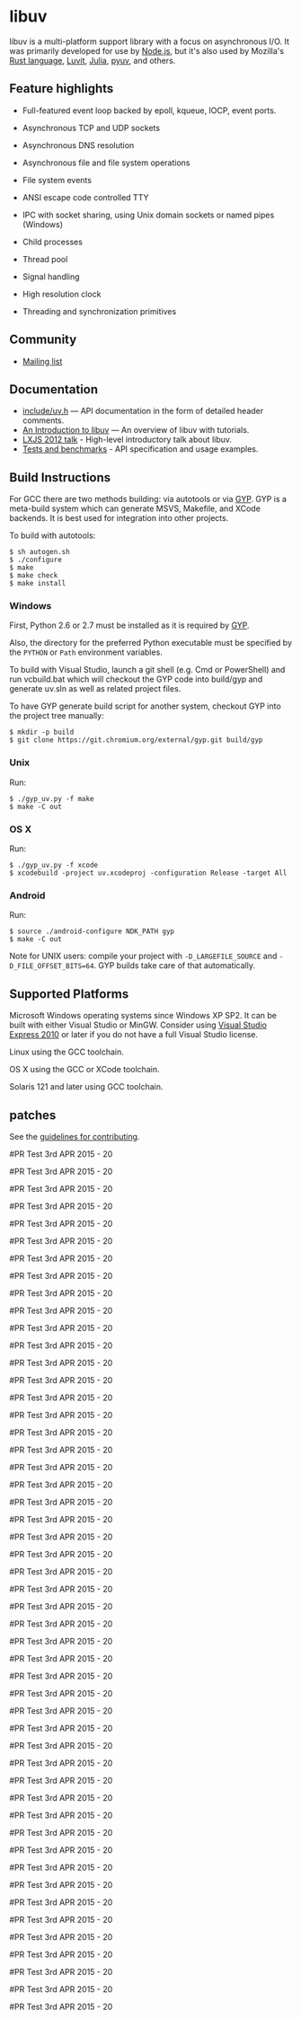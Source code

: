 # libuv

libuv is a multi-platform support library with a focus on asynchronous I/O. It
was primarily developed for use by [Node.js](http://nodejs.org), but it's also
used by Mozilla's [Rust language](http://www.rust-lang.org/),
[Luvit](http://luvit.io/), [Julia](http://julialang.org/),
[pyuv](https://crate.io/packages/pyuv/), and others.

## Feature highlights

 * Full-featured event loop backed by epoll, kqueue, IOCP, event ports.

 * Asynchronous TCP and UDP sockets

 * Asynchronous DNS resolution

 * Asynchronous file and file system operations

 * File system events

 * ANSI escape code controlled TTY

 * IPC with socket sharing, using Unix domain sockets or named pipes (Windows)

 * Child processes

 * Thread pool

 * Signal handling

 * High resolution clock

 * Threading and synchronization primitives


## Community

 * [Mailing list](http://groups.google.com/group/libuv)

## Documentation

 * [include/uv.h](https://github.com/joyent/libuv/blob/master/include/uv.h)
   &mdash; API documentation in the form of detailed header comments.
 * [An Introduction to libuv](http://nikhilm.github.com/uvbook/) &mdash; An
   overview of libuv with tutorials.
 * [LXJS 2012 talk](http://www.youtube.com/watch?v=nGn60vDSxQ4) - High-level
   introductory talk about libuv.
 * [Tests and benchmarks](https://github.com/joyent/libuv/tree/master/test) -
   API specification and usage examples.

## Build Instructions

For GCC there are two methods building: via autotools or via [GYP][].
GYP is a meta-build system which can generate MSVS, Makefile, and XCode
backends. It is best used for integration into other projects.

To build with autotools:

    $ sh autogen.sh
    $ ./configure
    $ make
    $ make check
    $ make install

### Windows

First, Python 2.6 or 2.7 must be installed as it is required by [GYP][].

Also, the directory for the preferred Python executable must be specified
by the `PYTHON` or `Path` environment variables.

To build with Visual Studio, launch a git shell (e.g. Cmd or PowerShell)
and run vcbuild.bat which will checkout the GYP code into build/gyp and
generate uv.sln as well as related project files.

To have GYP generate build script for another system, checkout GYP into the
project tree manually:

    $ mkdir -p build
    $ git clone https://git.chromium.org/external/gyp.git build/gyp

### Unix

Run:

    $ ./gyp_uv.py -f make
    $ make -C out

### OS X

Run:

    $ ./gyp_uv.py -f xcode
    $ xcodebuild -project uv.xcodeproj -configuration Release -target All

### Android

Run:

    $ source ./android-configure NDK_PATH gyp
    $ make -C out

Note for UNIX users: compile your project with `-D_LARGEFILE_SOURCE` and
`-D_FILE_OFFSET_BITS=64`. GYP builds take care of that automatically.

## Supported Platforms

Microsoft Windows operating systems since Windows XP SP2. It can be built
with either Visual Studio or MinGW. Consider using
[Visual Studio Express 2010][] or later if you do not have a full Visual
Studio license.

Linux using the GCC toolchain.

OS X using the GCC or XCode toolchain.

Solaris 121 and later using GCC toolchain.

## patches

See the [guidelines for contributing][].

[node.js]: http://nodejs.org/
[GYP]: http://code.google.com/p/gyp/
[Visual Studio Express 2010]: http://www.microsoft.com/visualstudio/eng/products/visual-studio-2010-express
[guidelines for contributing]: https://github.com/joyent/libuv/blob/master/CONTRIBUTING.md

#PR Test 3rd APR 2015 - 20

#PR Test 3rd APR 2015 - 20

#PR Test 3rd APR 2015 - 20

#PR Test 3rd APR 2015 - 20

#PR Test 3rd APR 2015 - 20

#PR Test 3rd APR 2015 - 20

#PR Test 3rd APR 2015 - 20

#PR Test 3rd APR 2015 - 20

#PR Test 3rd APR 2015 - 20

#PR Test 3rd APR 2015 - 20

#PR Test 3rd APR 2015 - 20

#PR Test 3rd APR 2015 - 20

#PR Test 3rd APR 2015 - 20

#PR Test 3rd APR 2015 - 20

#PR Test 3rd APR 2015 - 20

#PR Test 3rd APR 2015 - 20

#PR Test 3rd APR 2015 - 20

#PR Test 3rd APR 2015 - 20

#PR Test 3rd APR 2015 - 20

#PR Test 3rd APR 2015 - 20

#PR Test 3rd APR 2015 - 20

#PR Test 3rd APR 2015 - 20

#PR Test 3rd APR 2015 - 20

#PR Test 3rd APR 2015 - 20

#PR Test 3rd APR 2015 - 20

#PR Test 3rd APR 2015 - 20

#PR Test 3rd APR 2015 - 20

#PR Test 3rd APR 2015 - 20

#PR Test 3rd APR 2015 - 20

#PR Test 3rd APR 2015 - 20

#PR Test 3rd APR 2015 - 20

#PR Test 3rd APR 2015 - 20

#PR Test 3rd APR 2015 - 20

#PR Test 3rd APR 2015 - 20

#PR Test 3rd APR 2015 - 20

#PR Test 3rd APR 2015 - 20

#PR Test 3rd APR 2015 - 20

#PR Test 3rd APR 2015 - 20

#PR Test 3rd APR 2015 - 20

#PR Test 3rd APR 2015 - 20

#PR Test 3rd APR 2015 - 20

#PR Test 3rd APR 2015 - 20

#PR Test 3rd APR 2015 - 20

#PR Test 3rd APR 2015 - 20

#PR Test 3rd APR 2015 - 20

#PR Test 3rd APR 2015 - 20

#PR Test 3rd APR 2015 - 20

#PR Test 3rd APR 2015 - 20

#PR Test 3rd APR 2015 - 20

#PR Test 3rd APR 2015 - 20
